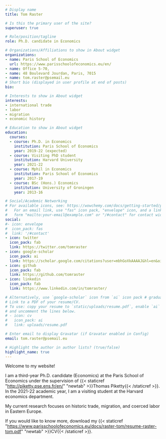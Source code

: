 ```yaml
---
# Display name
title: Tom Raster

# Is this the primary user of the site?
superuser: true

# Role/position/tagline
role: Ph.D. candidate in Economics

# Organizations/Affiliations to show in About widget
organizations:
- name: Paris School of Economics
  url: https://www.parisschoolofeconomics.eu/en/
- name: Office 5-70,
- name: 48 Boulevard Jourdan, Paris, 7015
- name: tom.raster@psemail.eu
# Short bio (displayed in user profile at end of posts)
bio: 

# Interests to show in About widget
interests:
- international trade
- labor
- migration
- economic history

# Education to show in About widget
education:
  courses:
  - course: Ph.D. in Economics
    institution: Paris School of Economics
    year: 2019-22 (expected)
  - course: Visiting PhD student
    institution: Harvard University
    year: 2021-22
  - course: Mphil in Economics
    institution: Paris School of Economics
    year: 2017-19
  - course: BSc (Hons.) Economics
    institution: University of Groningen
    year: 2013-16

# Social/Academic Networking
# For available icons, see: https://wowchemy.com/docs/getting-started/page-builder/#icons
#   For an email link, use "fas" icon pack, "envelope" icon, and a link in the
#   form "mailto:your-email@example.com" or "/#contact" for contact widget.
social:
#- icon: envelope
#  icon_pack: fas
#  link: '/#contact'
- icon: twitter
  icon_pack: fab
  link: https://twitter.com/tomraster
- icon: google-scholar  
  icon_pack: ai
  link: https://scholar.google.com/citations?user=mbhGoXkAAAAJ&hl=en&oi=ao
- icon: github
  icon_pack: fab
  link: https://github.com/tomraster
- icon: linkedin
  icon_pack: fab
  link: https://www.linkedin.com/in/tomraster/

# Alternatively, use `google-scholar` icon from `ai` icon pack # graduation-cap
# Link to a PDF of your resume/CV.
# To use: copy your resume to `static/uploads/resume.pdf`, enable `ai` icons in `params.toml`, 
# and uncomment the lines below.
# - icon: cv
#   icon_pack: ai
#   link: uploads/resume.pdf

# Enter email to display Gravatar (if Gravatar enabled in Config)
email: tom.raster@psemail.eu

# Highlight the author in author lists? (true/false)
highlight_name: true
---
```


Welcome to my website!

I am a third-year Ph.D. candidate (Economics) at the Paris School of Economics under the supervision of {{< staticref "http://piketty.pse.ens.fr/en/" "newtab" >}}Thomas Piketty{{< /staticref >}}. In the 2021-22 academic year, I am a visiting student at the Harvard economics department.

My current research focuses on historic trade, migration, and coerced labor in Eastern Europe.

If you would like to know more, download my {{< staticref "https://www.parisschoolofeconomics.eu/docs/raster-tom/resume-raster-tom.pdf" "newtab" >}}CV{{< /staticref >}}.
